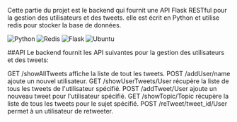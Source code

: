 Cette partie du projet est le backend qui fournit une API  Flask RESTful pour la gestion des utilisateurs et des tweets. elle est écrit en Python et utilise redis pour stocker la base de données.

![Python](https://img.shields.io/badge/python-3670A0?style=for-the-badge&logo=python&logoColor=ffdd54)
![Redis](https://img.shields.io/badge/redis-%23DD0031.svg?style=for-the-badge&logo=redis&logoColor=white)
![Flask](https://img.shields.io/badge/flask-%23000.svg?style=for-the-badge&logo=flask&logoColor=white)
![Ubuntu](https://img.shields.io/badge/Ubuntu-E95420?style=for-the-badge&logo=ubuntu&logoColor=white)

##API
Le backend fournit les API suivantes pour la gestion des utilisateurs et des tweets:

GET /showAllTweets affiche la liste de tout les tweets.
POST /addUser/name ajoute un nouvel utilisateur.
GET /showUserTweets/User récupère la liste de tous les tweets de l'utilisateur spécifié.
POST /addTweet/User ajoute un nouveau tweet pour l'utilisateur spécifié.
GET /showTopic/Topic récupère la liste de tous les tweets pour le sujet spécifié.
POST /reTweet/tweet_id/User permet à un utilisateur de retweeter.
